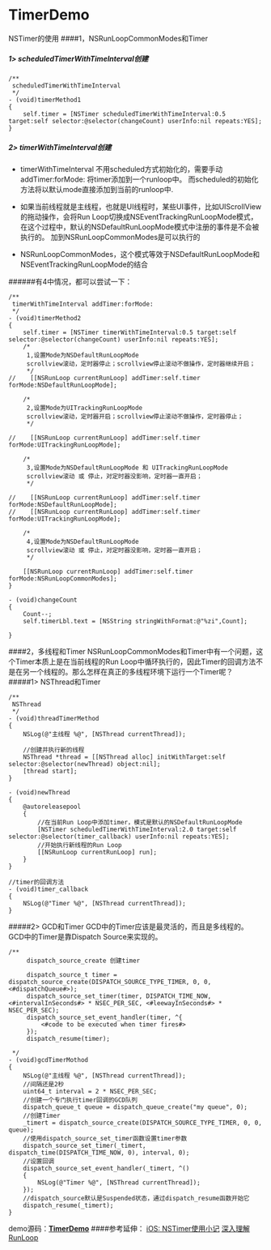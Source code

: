 # TimerDemo
NSTimer的使用
####1，NSRunLoopCommonModes和Timer
##### 1> scheduledTimerWithTimeInterval创建
```
/**
 scheduledTimerWithTimeInterval
 */
- (void)timerMethod1
{
    self.timer = [NSTimer scheduledTimerWithTimeInterval:0.5 target:self selector:@selector(changeCount) userInfo:nil repeats:YES];
}
```
##### 2> timerWithTimeInterval创建
- timerWithTimeInterval 不用scheduled方式初始化的，需要手动addTimer:forMode: 将timer添加到一个runloop中。
而scheduled的初始化方法将以默认mode直接添加到当前的runloop中.

- 如果当前线程就是主线程，也就是UI线程时，某些UI事件，比如UIScrollView的拖动操作，会将Run Loop切换成NSEventTrackingRunLoopMode模式，在这个过程中，默认的NSDefaultRunLoopMode模式中注册的事件是不会被执行的。
加到NSRunLoopCommonModes是可以执行的

- NSRunLoopCommonModes，这个模式等效于NSDefaultRunLoopMode和NSEventTrackingRunLoopMode的结合

######有4中情况，都可以尝试一下：
```
/**
 timerWithTimeInterval addTimer:forMode:
 */
- (void)timerMethod2
{
    self.timer = [NSTimer timerWithTimeInterval:0.5 target:self selector:@selector(changeCount) userInfo:nil repeats:YES];
    /*
     1,设置Mode为NSDefaultRunLoopMode
     scrollview滚动，定时器停止；scrollview停止滚动不做操作，定时器继续开启；
     */
//    [[NSRunLoop currentRunLoop] addTimer:self.timer forMode:NSDefaultRunLoopMode];
    
    /*
     2,设置Mode为UITrackingRunLoopMode
     scrollview滚动，定时器开启；scrollview停止滚动不做操作，定时器停止；
     */

//    [[NSRunLoop currentRunLoop] addTimer:self.timer forMode:UITrackingRunLoopMode];
    
    /*
     3,设置Mode为NSDefaultRunLoopMode 和 UITrackingRunLoopMode
     scrollview滚动 或 停止，对定时器没影响，定时器一直开启；
     */

//    [[NSRunLoop currentRunLoop] addTimer:self.timer forMode:NSDefaultRunLoopMode];
//    [[NSRunLoop currentRunLoop] addTimer:self.timer forMode:UITrackingRunLoopMode];

    /*
     4,设置Mode为NSDefaultRunLoopMode
     scrollview滚动 或 停止，对定时器没影响，定时器一直开启；
     */

    [[NSRunLoop currentRunLoop] addTimer:self.timer forMode:NSRunLoopCommonModes];
}

- (void)changeCount
{
    Count--;
    self.timerLbl.text = [NSString stringWithFormat:@"%zi",Count];

}
```
####2，多线程和Timer
NSRunLoopCommonModes和Timer中有一个问题，这个Timer本质上是在当前线程的Run Loop中循环执行的，因此Timer的回调方法不是在另一个线程的。那么怎样在真正的多线程环境下运行一个Timer呢？
#####1>  NSThread和Timer
```
/**
 NSThread
 */
- (void)threadTimerMethod
{
    NSLog(@"主线程 %@", [NSThread currentThread]);
    
    //创建并执行新的线程
    NSThread *thread = [[NSThread alloc] initWithTarget:self selector:@selector(newThread) object:nil];
    [thread start];
}

- (void)newThread
{
    @autoreleasepool
    {
        //在当前Run Loop中添加timer，模式是默认的NSDefaultRunLoopMode
        [NSTimer scheduledTimerWithTimeInterval:2.0 target:self selector:@selector(timer_callback) userInfo:nil repeats:YES];
        //开始执行新线程的Run Loop
        [[NSRunLoop currentRunLoop] run];
    }
}

//timer的回调方法
- (void)timer_callback
{
    NSLog(@"Timer %@", [NSThread currentThread]);
}
```
#####2>  GCD和Timer
GCD中的Timer应该是最灵活的，而且是多线程的。GCD中的Timer是靠Dispatch Source来实现的。
```
/**
     dispatch_source_create 创建timer
 
     dispatch_source_t timer = dispatch_source_create(DISPATCH_SOURCE_TYPE_TIMER, 0, 0, <#dispatchQueue#>);
     dispatch_source_set_timer(timer, DISPATCH_TIME_NOW, <#intervalInSeconds#> * NSEC_PER_SEC, <#leewayInSeconds#> * NSEC_PER_SEC);
     dispatch_source_set_event_handler(timer, ^{
         <#code to be executed when timer fires#>
     });
     dispatch_resume(timer);

 */
- (void)gcdTimerMothod
{
    NSLog(@"主线程 %@", [NSThread currentThread]);
    //间隔还是2秒
    uint64_t interval = 2 * NSEC_PER_SEC;
    //创建一个专门执行timer回调的GCD队列
    dispatch_queue_t queue = dispatch_queue_create("my queue", 0);
    //创建Timer
    _timert = dispatch_source_create(DISPATCH_SOURCE_TYPE_TIMER, 0, 0, queue);
    //使用dispatch_source_set_timer函数设置timer参数
    dispatch_source_set_timer(_timert, dispatch_time(DISPATCH_TIME_NOW, 0), interval, 0);
    //设置回调
    dispatch_source_set_event_handler(_timert, ^()
    {
        NSLog(@"Timer %@", [NSThread currentThread]);
    });
    //dispatch_source默认是Suspended状态，通过dispatch_resume函数开始它
    dispatch_resume(_timert);
}
```
demo源码：**[TimerDemo](https://github.com/xianChaoFan/TimerDemo)**
####参考延伸：
[iOS: NSTimer使用小记](https://www.mgenware.com/blog/?p=459)
[深入理解RunLoop](http://www.cocoachina.com/ios/20150601/11970.html)
